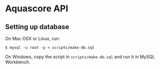 # Aquascore API

## Setting up database
On Mac OSX or Linux, run:

    $ mysql -u root -p < scripts/make-db.sql

On Windows, copy the script in `scripts/make-db.sql` and run it in MySQL
Workbench.
